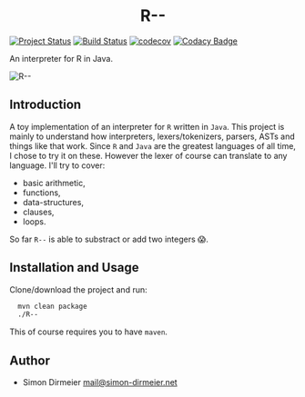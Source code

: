 <h1 align="center"> R-- </h1>

[![Project Status](http://www.repostatus.org/badges/latest/active.svg)](http://www.repostatus.org/#active)
[![Build Status](https://travis-ci.org/dirmeier/R--.svg?branch=master)](https://travis-ci.org/dirmeier/R--)
[![codecov](https://codecov.io/gh/dirmeier/R--/branch/master/graph/badge.svg)](https://codecov.io/gh/dirmeier/R--)
[![Codacy Badge](https://api.codacy.com/project/badge/Grade/14653f9754cb40408ad614b305fb0c5d)](https://www.codacy.com/app/simon-dirmeier/R--?utm_source=github.com&amp;utm_medium=referral&amp;utm_content=dirmeier/R--&amp;utm_campaign=Badge_Grade)

An interpreter for R in Java.

![R--](https://github.com/dirmeier/R--/_fig/intro.gif "R--")

## Introduction

A toy implementation of an interpreter for `R` written in `Java`. This project is mainly to understand how interpreters, lexers/tokenizers, parsers, ASTs and things like that work. Since `R` and `Java` are the greatest languages of all time, I chose to try it on these. However the lexer of course can translate to any language. I'll try to cover:

* basic arithmetic,
* functions,
* data-structures,
* clauses,
* loops.

So far `R--` is able to substract or add two integers :scream:.

## Installation and Usage

Clone/download the project and run:

```sh
  mvn clean package
  ./R--
```

This of course requires you to have `maven`.

## Author

* Simon Dirmeier <a href="mailto:mail@simon-dirmeier.net">mail@simon-dirmeier.net</a>
